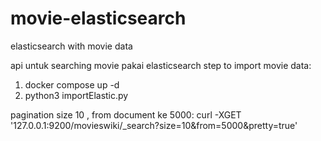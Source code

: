 # movie-elasticsearch
elasticsearch with movie data

api untuk searching movie pakai elasticsearch
step to import movie data:
1. docker compose up -d
2. python3 importElastic.py

 
 pagination size 10 , from document ke 5000:
curl -XGET '127.0.0.1:9200/movieswiki/_search?size=10&from=5000&pretty=true'

